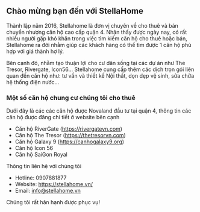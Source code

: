 ## Chào mừng bạn đến với StellaHome

Thành lập năm 2016, Stellahome là đơn vị chuyên về cho thuê và bán chuyển nhượng căn hộ cao cấp quận 4. Nhận thấy được ngày nay, có rất nhiều người gặp khó khăn trong việc tìm kiếm căn hộ cho thuê hoặc bán, Stellahome ra đời nhằm giúp các khách hàng có thể tìm được 1 căn hộ phù hợp với giá thành hợ lý.

Bên cạnh đó, nhằm tạo thuận lợi cho cư dân sống tại các dự án như The Tresor, Rivergate, Icon56... Stellahome cung cấp thêm các dịch trọn gói liên quan đến căn hộ như: tư vấn và thiết kế Nội thất, dọn dẹp vệ sinh, sửa chữa hệ thống điện nước...


### Một số căn hộ chung cư chúng tôi cho thuê

Dưới đây là các các căn hộ được Novaland đầu tư tại quận 4, thông tin các căn hộ được đăng chi tiết ở website bên cạnh

- Căn hộ RiverGate (https://rivergatevn.com)
- Căn hộ The Tresor (https://thetresorvn.com)
- Căn hộ Galaxy 9 (https://canhogalaxy9.org)
- Căn hộ Icon 56
- Căn hộ SaiGon Royal

Thông tin liên hệ với chúng tôi

- Hotline: 0907881877
- Website: https://stellahome.vn/
- Email: info@stellahome.vn

Chúng tôi rất hân hạnh được phục vụ!
